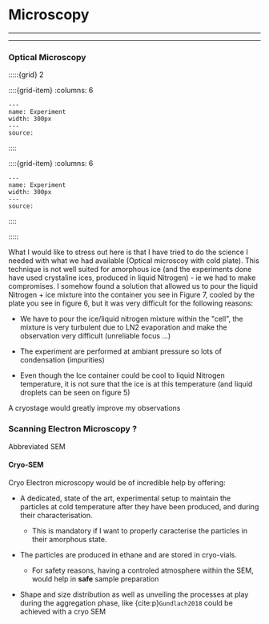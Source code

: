 # Microscopy

***


***



<h3> Optical Microscopy </h3>

:::::{grid} 2

::::{grid-item}
:columns: 6

```{figure} Docs/20190927_102827.jpg
---
name: Experiment
width: 300px
---
source: 
```

::::

::::{grid-item}
:columns: 6

```{figure} Docs/20190927_102859.jpg
---
name: Experiment
width: 300px
---
source: 
```

::::

:::::

What I would like to stress out here is that I have tried to do the science I needed with what we had available (Optical microscoy with cold plate). This technique is not well suited for amorphous ice (and the experiments done have used crystaline ices, produced in liquid Nitrogen) - ie we had to make compromises. I somehow found a solution that allowed us to pour the liquid Nitrogen + ice mixture into the container you see in Figure 7, cooled by the plate you see in figure 6, but it was very difficult for the following reasons:

- We have to pour the ice/liquid nitrogen mixture within the "cell", the mixture is very turbulent due to LN2 evaporation and make the observation very difficult (unreliable focus ...)

- The experiment are performed at ambiant pressure so lots of condensation (impurities)

- Even though the Ice container could be cool to liquid Nitrogen temperature, it is not sure that the ice is at this temperature (and liquid droplets can be seen on figure 5)

A cryostage would greatly improve my observations


<h3> Scanning Electron Microscopy ? </h3> 

Abbreviated SEM 

#### Cryo-SEM

Cryo Electron microscopy would be of incredible help by offering:

- A dedicated, state of the art, experimental setup to maintain the particles at cold temperature after they have been produced, and during their characterisation.
    - This is mandatory if I want to properly caracterise the particles in their amorphous state.
    
- The particles are produced in ethane and are stored in cryo-vials.
    - For safety reasons, having a controled atmosphere within the SEM, would help in **safe** sample preparation

- Shape and size distribution as well as unveiling the processes at play during the aggregation phase, like {cite:p}`Gundlach2018` could be achieved with a cryo SEM

